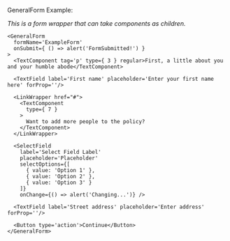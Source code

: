 GeneralForm Example:

_This is a form wrapper that can take components as children._

    <GeneralForm
      formName='ExampleForm'
      onSubmit={ () => alert('FormSubmitted!') }
    >
      <TextComponent tag='p' type={ 3 } regular>First, a little about you and your humble abode</TextComponent>

      <TextField label='First name' placeholder='Enter your first name here' forProp=''/>

      <LinkWrapper href="#">
        <TextComponent
          type={ 7 }
        >
          Want to add more people to the policy?
        </TextComponent>
      </LinkWrapper>

      <SelectField
        label='Select Field Label'
        placeholder='Placeholder'
        selectOptions={[
          { value: 'Option 1' },
          { value: 'Option 2' },
          { value: 'Option 3' }
        ]}
        onChange={() => alert('Changing...')} />

      <TextField label='Street address' placeholder='Enter address' forProp=''/>

      <Button type='action'>Continue</Button>
    </GeneralForm>
